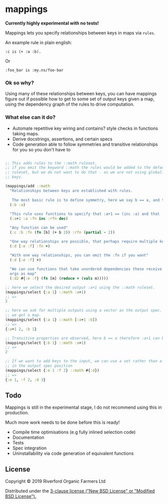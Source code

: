 # mappings

**Currently highly experimental with no tests!**

Mappings lets you specify relationships between keys in maps via `rules`.

An example rule in plain english:

`:c is (+ :a :b).`

Or 

`:foo_bar is :my.ns/foo-bar`

### Ok so why?

Using many of these relationships between keys, you can have mappings figure out if possible how to get 
to some set of output keys given a map, using the dependency graph of the rules to drive computation.

### What else can it do?

- Automate repetitive key wiring and contains? style checks in functions taking maps.
- Derive docstrings, assertions, and certain specs
- Code generation able to follow symmetries and transitive relationships for you so you don't have to

```clojure

;; This adds rules to the ::math ruleset.
;; if you omit the keyword ::math the rules would be added to the default
;; ruleset, but we do not want to do that - as we are not using globally qualified
;; keys.

(mappings/add ::math
  "Relationships between keys are established with rules.
   
   The most basic rule is to define symmetry, here we say b == a, and therefore a == b."
  (:b :a)
 
  "This rule uses functions to specify that :a+1 == (inc :a) and that :a = (dec :a+1)."
  (:a+1 :a :fn inc :rfn dec)

  "Any function can be used"
  (:c :b :fn (fn [b] (+ b 2)) :rfn (partial - 2))

  "One way relationships are possible, that perhaps require multiple keys"
  (:d [:e :f] :fn +)
  
  "With one way relationships, you can omit the :fn if you want"
  (:d [:e :f] +)

  "We can use functions that take unordered dependencies these receive their
  args as map"
  (:d2 #{:e :f} (fn [m] (reduce + (vals m)))))

;; here we select the desired output :a+1 using the ::math ruleset.
(mappings/select {:a 1} ::math :a+1)
;; =>
2

;; here we ask for multiple outputs using a vector as the output spec.
;; we get a map.
(mappings/select {:a 1} ::math [:a+1 :b])
;; =>
{:a+1 2, :b 1}

;; Transitive properties are observed, here b == a therefore :a+1 can be computed.
(mappings/select {:b 1} ::math :a+1)
;; =>
2

;; If we want to add keys to the input, we can use a set rather than a vector
;; in the output spec position
(mappings/select {:e 1 :f 2} ::math #{:d})
;; =>
{:e 1, :f 2, :d 3}

```

## Todo 

Mappings is still in the experimental stage, I do not recommend using this in production. 

Much more work needs to be done before this is ready!

- Compile time optimisations (e.g fully inlined selection code)
- Documentation 
- Tests
- Spec integration
- Uninstallability via code generation of equivalent functions

## License

Copyright © 2019 Riverford Organic Farmers Ltd

Distributed under the [3-clause license ("New BSD License" or "Modified BSD License").](http://github.com/riverford/mappings/blob/master/LICENSE)